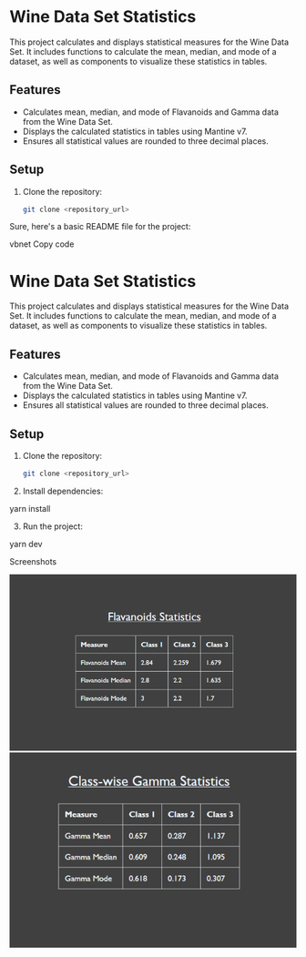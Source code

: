 # Wine Data Set Statistics

This project calculates and displays statistical measures for the Wine Data Set. It includes functions to calculate the mean, median, and mode of a dataset, as well as components to visualize these statistics in tables.

## Features

- Calculates mean, median, and mode of Flavanoids and Gamma data from the Wine Data Set.
- Displays the calculated statistics in tables using Mantine v7.
- Ensures all statistical values are rounded to three decimal places.

## Setup

1. Clone the repository:

   ```bash
   git clone <repository_url>
   ```

Sure, here's a basic README file for the project:

vbnet
Copy code

# Wine Data Set Statistics

This project calculates and displays statistical measures for the Wine Data Set. It includes functions to calculate the mean, median, and mode of a dataset, as well as components to visualize these statistics in tables.

## Features

- Calculates mean, median, and mode of Flavanoids and Gamma data from the Wine Data Set.
- Displays the calculated statistics in tables using Mantine v7.
- Ensures all statistical values are rounded to three decimal places.

## Setup

1. Clone the repository:

   ```bash
   git clone <repository_url>

   ```

2. Install dependencies:

yarn install

3. Run the project:

yarn dev

Screenshots

![screenshot1](<Screenshot 2024-04-11 114028.png>)
![screenshot1](<Screenshot 2024-04-11 114052.png>)
